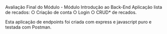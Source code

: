 Avaliação Final do Módulo - Módulo Introdução ao Back-End 
Aplicação lista de recados:
○ Criação de conta
○ Login
○ CRUD* de recados.

Esta aplicação de endpoints foi criada com express e javascript puro e testada com Postman. 
